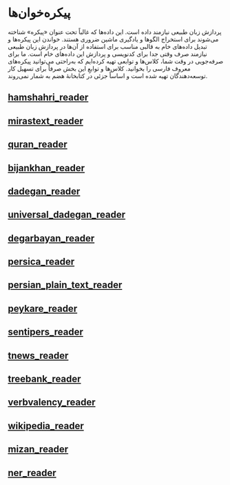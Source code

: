 # پیکره‌خوان‌ها

پردازش زبان طبیعی نیازمند داده است. این داده‌ها که غالباً تحت عنوان «پیکره»
شناخته می‌شوند برای استخراج الگوها و یادگیری ماشین ضروری هستند. خواندن این
پیکره‌ها و تبدیل داده‌های خام به قالبی مناسب برای استفاده از آن‌ها در پردازش
زبان طبیعی نیازمند صرف وقتی جدا برای کدنویسی و پردازش این داده‌های خام است. ما
برای صرفه‌جویی در وقت شما، کلاس‌ها و توابعی تهیه کرده‌ایم که به‌راحتی می‌توانید
پیکره‌های معروف فارسی را بخوانید. کلاس‌ها و توابعِ این بخش صرفاً برای تسهیل کار
توسعه‌دهندگان تهیه شده است و اساساً جزئی در کتابخانهٔ هضم به شمار نمی‌روند.

## [hamshahri_reader](./hamshahri_reader.md)

## [mirastext_reader](./mirastext_reader.md)

## [quran_reader](./quran_reader.md)

## [bijankhan_reader](./bijankhan_reader.md)

## [dadegan_reader](./dadegan_reader.md)

## [universal_dadegan_reader](./universal_dadegan_reader.md)

## [degarbayan_reader](./degarbayan_reader.md)

## [persica_reader](./persica_reader.md)

## [persian_plain_text_reader](./persian_plain_text_reader.md)

## [peykare_reader](./peykare_reader.md)

## [sentipers_reader](./sentipers_reader.md)

## [tnews_reader](./tnews_reader.md)

## [treebank_reader](./treebank_reader.md)

## [verbvalency_reader](./verbvalency_reader.md)

## [wikipedia_reader](./wikipedia_reader.md)

## [mizan_reader](./mizan_reader.md)

## [ner_reader](./ner_reader.md)
